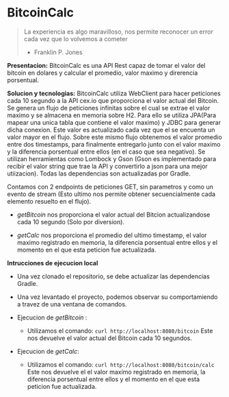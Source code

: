 # BitcoinCalc

> La experiencia es algo maravilloso, nos permite reconocer un error cada vez que lo volvemos a cometer
> - Franklin P. Jones

**Presentacion:**
BitcoinCalc es una API Rest capaz de tomar el valor del bitcoin en dolares y calcular el promedio, valor maximo y direrencia porsentual.

**Solucion y tecnologias:**
BitcoinCalc utiliza WebClient para hacer peticiones cada 10 segundo a la API cex.io que proporciona el valor actual del Bitcoin.
Se genera un flujo de peticiones infinitas sobre el cual se extrae el valor maximo y se almacena en memoria sobre H2. Para ello se utiliza JPA(Para mapear una unica tabla que contiene el valor maximo) y JDBC para generar dicha conexion. Este valor es actualizado cada vez que el se encuenta un valor mayor en el flujo. Sobre este mismo flujo obtenemos el valor promedio entre dos timestamps, para finalmente entregarlo junto con el valor maximo y la diferencia porsentual entre ellos (en el caso que sea negativo).
Se utilizan herramientas como Lombock y Gson (Gson es implementado para recibir el valor string que trae la API y convertirlo a json para una mejor utiizacion). Todas las dependencias son actualizadas por Gradle.

Contamos con 2 endpoints de peticiones GET, sin parametros y como un evento de stream (Esto ultimo nos permite obtener secuencialmente cada elemento resuelto en el flujo).

* *getBitcoin* nos proporciona el valor actual del Bitcion actualizandose cada 10 segundo (Solo por diversion).

* *getCalc* nos proporciona el promedio del ultimo timestamp, el valor maximo registrado en memoria, la diferencia porsentual entre ellos y el momento en el que esta peticion fue actualizada.

**Intrucciones de ejecucion local**

* Una vez clonado el repositorio, se debe actualizar las dependencias Gradle.

* Una vez levantado el proyecto, podemos observar su comportamiendo a travez de una ventana de comandos.

* Ejecucion de *getBitcoin* :
    * Utilizamos el comando:
      `curl http://localhost:8080/bitcoin`
      Este nos devuelve el valor actual del Bitcoin cada 10 segundos.

* Ejecucion de *getCalc*:
    * Utilizamos el comando:
      `curl http://localhost:8080/bitcoin/calc`
      Este nos devuelve el el valor maximo registrado en memoria, la diferencia porsentual entre ellos y el momento en el que esta peticion fue actualizada.